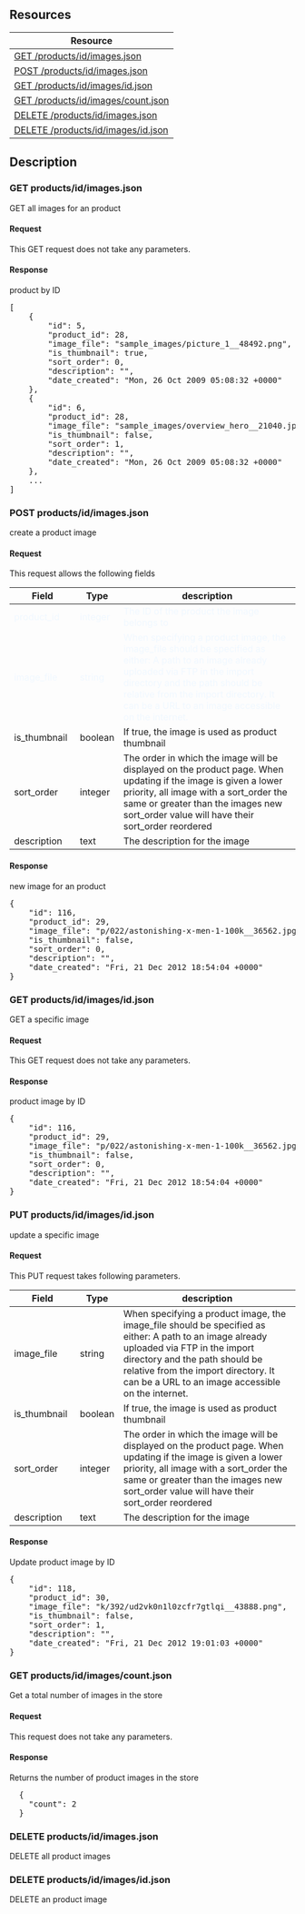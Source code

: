 ## Resources

<table class="table table-bproducted ">
  <thead>
   <tr>
     <th>Resource</th>
   </tr>
 </thead>
 <tbody>

   <tr>
     <td><a href="#get-productsidimagesjson">GET /products/id/images.json</a></td>
     
   </tr>
   <tr>
     <td><a href="#post-productsidimagesjson">POST /products/id/images.json</a></td>
     
   </tr>
   <tr>
     <td><a href="#get-productsidimagesidjson">GET /products/id/images/id.json</a></td>
     
   </tr>
   <tr>
     <td><a href="#get-productsidimagescountjson">GET /products/id/images/count.json</a></td>
     
   </tr>

   <tr>
     <td><a href="#delete-productsidimagesjson">DELETE /products/id/images.json</a></td>
     
   </tr>

   <tr>
     <td><a href="#delete-productsidimagesidjson">DELETE /products/id/images/id.json</a></td>
     
   </tr>
   
 </tbody>
</table>
   
## Description

### GET products/id/images.json
GET all images for an product

#### Request
This GET request does not take any parameters.

#### Response
product by ID
<pre>
[
    {
        "id": 5,
        "product_id": 28,
        "image_file": "sample_images/picture_1__48492.png",
        "is_thumbnail": true,
        "sort_order": 0,
        "description": "",
        "date_created": "Mon, 26 Oct 2009 05:08:32 +0000"
    },
    {
        "id": 6,
        "product_id": 28,
        "image_file": "sample_images/overview_hero__21040.jpg",
        "is_thumbnail": false,
        "sort_order": 1,
        "description": "",
        "date_created": "Mon, 26 Oct 2009 05:08:32 +0000"
    },
    ...
]
</pre> 

### POST products/id/images.json
create a product image

#### Request
This request allows the following fields
<!-- do not change this. for rendering on the main site -->
<style type="text/css">
tr.mandatory {
  color: aliceblue;
}
</style>
<!-- style complete -->

<table class="table table-bordered">
<thead>
 <tr>
   <th style="width: 100px;">Field</th>
   <th style="width: 50px;">Type</th>
   <th>description</th>
 </tr>
</thead>
<tbody>
 <tr class="mandatory">
   <td >product_id</td>
   <td>integer</td>
   
   <td>The ID of the product the image belongs to</td>
 </tr>
 <tr class="mandatory">
   <td >image_file</td>
   <td>string</td>
   
   <td>When specifying a product image, the image_file should be specified as either: A path to an image already uploaded via FTP in the import directory and the path should be relative from the import directory. It can be a URL to an image accessible on the internet.</td>
 </tr>
 <tr class="">
   <td >is_thumbnail</td>
   <td>boolean</td>
   
   <td>If true, the image is used as product thumbnail</td>
 </tr>
 <tr class="">
   <td >sort_order</td>
   <td>integer</td>
   
   <td>The order in which the image will be displayed on the product page. When updating if the image is given a lower priority, all image with a sort_order the same or greater than the images new sort_order value will have their sort_order reordered</td>
 </tr>
 <tr class="">
   <td >description</td>
   <td>text</td>
   
   <td>The description for the image</td>
 </tr>
 
</tbody>
</table>

#### Response
new image for an product
<pre>
{
    "id": 116,
    "product_id": 29,
    "image_file": "p/022/astonishing-x-men-1-100k__36562.jpg",
    "is_thumbnail": false,
    "sort_order": 0,
    "description": "",
    "date_created": "Fri, 21 Dec 2012 18:54:04 +0000"
}
</pre> 


### GET products/id/images/id.json
GET a specific image


#### Request
This GET request does not take any parameters.


#### Response
product image by ID
<pre>
{
    "id": 116,
    "product_id": 29,
    "image_file": "p/022/astonishing-x-men-1-100k__36562.jpg",
    "is_thumbnail": false,
    "sort_order": 0,
    "description": "",
    "date_created": "Fri, 21 Dec 2012 18:54:04 +0000"
}
</pre>

### PUT products/id/images/id.json
update a specific image


#### Request
This PUT request takes following parameters.
<table class="table table-bordered">
<thead>
 <tr>
   <th style="width: 100px;">Field</th>
   <th style="width: 50px;">Type</th>
   <th>description</th>
 </tr>
</thead>
<tbody>

 <tr class="">
   <td >image_file</td>
   <td>string</td>
   
   <td>When specifying a product image, the image_file should be specified as either: A path to an image already uploaded via FTP in the import directory and the path should be relative from the import directory. It can be a URL to an image accessible on the internet.</td>
 </tr>
 <tr class="">
   <td >is_thumbnail</td>
   <td>boolean</td>
   
   <td>If true, the image is used as product thumbnail</td>
 </tr>
 <tr class="">
   <td >sort_order</td>
   <td>integer</td>
   
   <td>The order in which the image will be displayed on the product page. When updating if the image is given a lower priority, all image with a sort_order the same or greater than the images new sort_order value will have their sort_order reordered</td>
 </tr>
 <tr class="">
   <td >description</td>
   <td>text</td>
   
   <td>The description for the image</td>
 </tr>
 
</tbody>
</table>

#### Response
Update product image by ID
<pre>
{
    "id": 118,
    "product_id": 30,
    "image_file": "k/392/ud2vk0n1l0zcfr7gtlqi__43888.png",
    "is_thumbnail": false,
    "sort_order": 1,
    "description": "",
    "date_created": "Fri, 21 Dec 2012 19:01:03 +0000"
}  
</pre>

### GET products/id/images/count.json
Get a total number of images in the store

#### Request
This request does not take any parameters.

#### Response
Returns the number of product images in the store 
<pre>
  {
    "count": 2
  }
</pre>

### DELETE products/id/images.json
DELETE all product images

### DELETE products/id/images/id.json
DELETE an product image